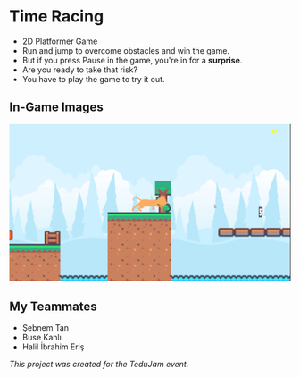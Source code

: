 # Time Racing
* 2D Platformer Game
* Run and jump to overcome obstacles and win the game.
* But if you press Pause in the game, you're in for a **surprise**.
* Are you ready to take that risk?
* You have to play the game to try it out.

## In-Game Images

<div>
    <img src="/Assets/texture/level1.png">
</div>





## My Teammates
* Şebnem Tan
* Buse Kanlı
* Halil İbrahim Eriş


*This project was created for the TeduJam event.*